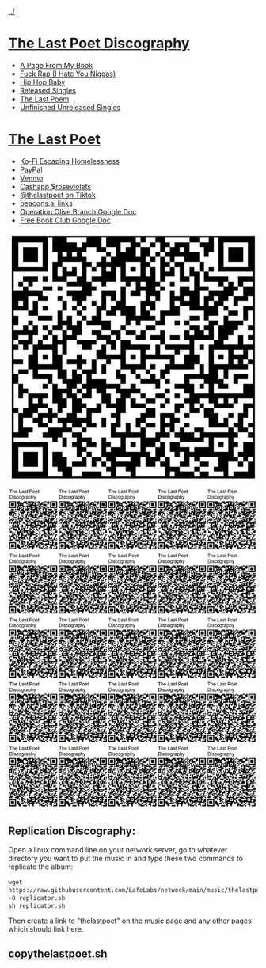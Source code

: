 [../](../)

# [The Last Poet Discography](https://github.com/LafeLabs/network/tree/main/music/thelastpoet)

 - [A Page From My Book](apagefrommybook/)
 - [Fuck Rap (I Hate You Niggas)](fuckrap/)
 - [Hip Hop Baby](hiphopbaby/)
 - [Released Singles](releasedsingles/)
 - [The Last Poem](thelastpoem/)
 - [Unfinished Unreleased Singles](unfinishedunreleased/)

# [The Last Poet](http://localhost/music/thelastpoet/)

 - [Ko-Fi Escaping Homelessness](http://ko-fi.com/thelastpoet)
 - [PayPal](http://paypal.me/roseviolets)
 - [Venmo](http://venmo.com/apathykathy)
 - [Cashapp $roseviolets](http://cash.app/roseviolets)
 - [@thelastpoet on Tiktok](https://www.tiktok.com/@thelastpoet/)
 - [beacons.ai links](https://beacons.ai/thelastpoet)
 - [Operation Olive Branch Google Doc](https://docs.google.com/spreadsheets/u/0/d/1vtMLLOzuc6GpkFySyVtKQOY2j-Vvg0UsChMCFst_WLA/edit?pli=1)
 - [Free Book Club Google Doc](https://drive.google.com/drive/folders/1fyo9fQScX5IQYqsEzx3kl4qnY4jbNdSy?usp=drive_link)


![qr code](https://raw.githubusercontent.com/LafeLabs/network/main/music/thelastpoet/qrcode.png)
![page of qr codes](https://raw.githubusercontent.com/LafeLabs/network/main/music/thelastpoet/qrcode-page.png)


## Replication Discography:

Open a linux command line on your network server, go to whatever directory you want to put the music in and type these two commands to replicate the album:

```
wget https://raw.githubusercontent.com/LafeLabs/network/main/music/thelastpoet/replicator.sh -O replicator.sh
sh replicator.sh
```
Then create a link to "thelastpoet" on the music page and any other pages which should link here.

## [copythelastpoet.sh](https://github.com/LafeLabs/network/blob/main/music/thelastpoet/copythelastpoet.sh)













